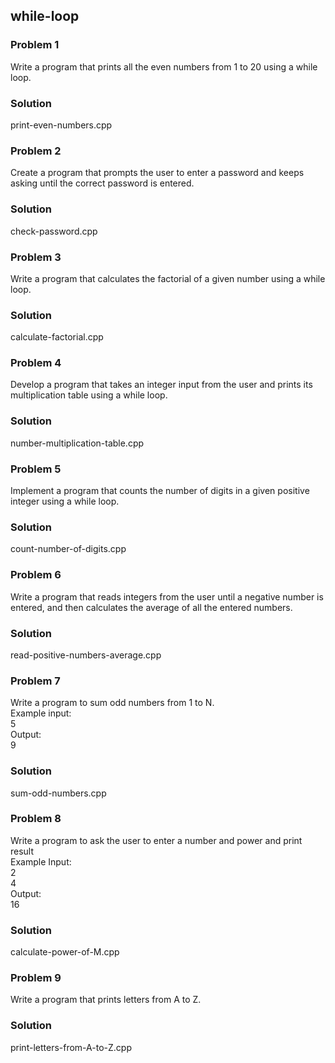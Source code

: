 ## while-loop

<h3>Problem 1</h3>
<p>
Write a program that prints all the even numbers from 1 to 20 using a while loop.
</p>
<h3>Solution</h3>
<p>print-even-numbers.cpp</p>

<h3>Problem 2</h3>
<p>
Create a program that prompts the user to enter a password and keeps asking until the correct password is entered.
</p>
<h3>Solution</h3>
<p>check-password.cpp</p>

<h3>Problem 3</h3>
<p>
Write a program that calculates the factorial of a given number using a while loop.
</p>
<h3>Solution</h3>
<p>calculate-factorial.cpp</p>

<h3>Problem 4</h3>
<p>
Develop a program that takes an integer input from the user and prints its multiplication table using a while loop.
</p>
<h3>Solution</h3>
<p>number-multiplication-table.cpp</p>

<h3>Problem 5</h3>
<p>
Implement a program that counts the number of digits in a given positive integer using a while loop.
</p>
<h3>Solution</h3>
<p>count-number-of-digits.cpp</p>

<h3>Problem 6</h3>
<p>
Write a program that reads integers from the user until a negative number is entered, and then calculates the average of all the entered numbers.
</p>
<h3>Solution</h3>
<p>read-positive-numbers-average.cpp</p>

<h3>Problem 7</h3>
<p>
Write a program to sum odd numbers from 1 to N.
<br>Example input:
<br>5
<br>Output:
<br>9
</p>
<h3>Solution</h3>
<p>sum-odd-numbers.cpp</p>

<h3>Problem 8</h3>
<p>
Write a program to ask the user to enter a number and power and print result
<br>Example Input:
<br>2
<br>4
<br>Output:
<br>16

</p>
<h3>Solution</h3>
<p>calculate-power-of-M.cpp</p>

<h3>Problem 9</h3>
<p>
 Write a program that prints letters from A to Z.

</p>
<h3>Solution</h3>
<p>print-letters-from-A-to-Z.cpp</p>

